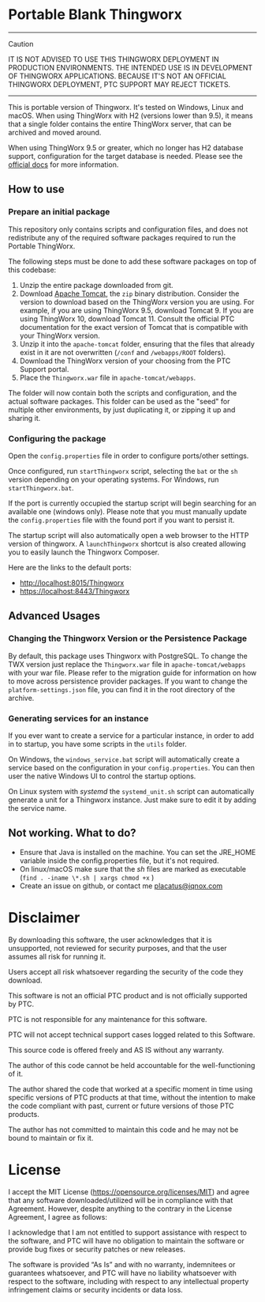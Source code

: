 # Portable Blank Thingworx

---

> [!CAUTION]
> IT IS NOT ADVISED TO USE THIS THINGWORX DEPLOYMENT IN PRODUCTION ENVIRONMENTS.
> THE INTENDED USE IS IN DEVELOPMENT OF THINGWORX APPLICATIONS. BECAUSE IT'S NOT AN OFFICIAL THINGWORX DEPLOYMENT, PTC SUPPORT MAY REJECT TICKETS.

---

This is portable version of Thingworx. It's tested on Windows, Linux and macOS.
When using ThingWorx with H2 (versions lower than 9.5), it means that a single folder contains the entire ThingWorx server, that can be archived and moved around.

When using ThingWorx 9.5 or greater, which no longer has H2 database support, configuration for the target database is needed. Please see the [official docs](https://support.ptc.com/help/thingworx/platform/r9.5/en/#page/ThingWorx/Help/Installation/Installation/database_installation_and_configuration_windows.html#) for more information.

## How to use

### Prepare an initial package

This repository only contains scripts and configuration files, and does not redistribute any of the required software packages required to run the Portable ThingWorx.

The following steps must be done to add these software packages on top of this codebase:

1. Unzip the entire package downloaded from git.
2. Download [Apache Tomcat](https://tomcat.apache.org/download-90.cgi), the `zip` binary distribution. Consider the version to download based on the ThingWorx version you are using. For example, if you are using ThingWorx 9.5, download Tomcat 9. If you are using ThingWorx 10, download Tomcat 11. Consult the official PTC documentation for the exact version of Tomcat that is compatible with your ThingWorx version.
3. Unzip it into the `apache-tomcat` folder, ensuring that the files that already exist in it are not overwritten (`/conf` and `/webapps/ROOT` folders).
4. Download the ThingWorx version of your choosing from the PTC Support portal.
5. Place the `Thingworx.war` file in `apache-tomcat/webapps`.

The folder will now contain both the scripts and configuration, and the actual software packages. This folder can be used as the "seed" for multiple other environments, by just duplicating it, or zipping it up and sharing it.

### Configuring the package

Open the `config.properties` file in order to configure ports/other settings.

Once configured, run `startThingworx` script, selecting the `bat` or the `sh` version depending on your operating systems. For Windows, run `startThingworx.bat`.

If the port is currently occupied the startup script will begin searching for an available one (windows only). Please note that you must manually update the `config.properties` file with the found port if you want to persist it.

The startup script will also automatically open a web browser to the HTTP version of thingworx. A `launchThingworx` shortcut is also created allowing you to easily launch the Thingworx Composer.

Here are the links to the default ports:

- [http://localhost:8015/Thingworx](http://localhost:8015/Thingworx)
- [https://localhost:8443/Thingworx](https://localhost:8443/Thingworx)

## Advanced Usages

### Changing the Thingworx Version or the Persistence Package

By default, this package uses Thingworx with PostgreSQL. To change the TWX version just replace the `Thingworx.war` file in `apache-tomcat/webapps` with your war file. Please refer to the migration guide for information on how to move across persistence provider packages. If you want to change the `platform-settings.json` file, you can find it in the root directory of the archive.

### Generating services for an instance

If you ever want to create a service for a particular instance, in order to add in to startup, you have some scripts in the `utils` folder.

On Windows, the `windows_service.bat` script will automatically create a service based on the configuration in your `config.properties`. You can then user the native Windows UI to control the startup options.

On Linux system with _systemd_ the `systemd_unit.sh` script can automatically generate a unit for a Thingworx instance. Just make sure to edit it by adding the service name.

## **Not working. What to do?**

- Ensure that Java is installed on the machine. You can set the JRE_HOME variable inside the config.properties file, but it's not required.
- On linux/macOS make sure that the _sh_ files are marked as executable (`find . -iname \*.sh | xargs chmod +x` )
- Create an issue on github, or contact me [placatus@iqnox.com](mailto:placatus@iqnox.com)


# Disclaimer
By downloading this software, the user acknowledges that it is unsupported, not reviewed for security purposes, and that the user assumes all risk for running it.

Users accept all risk whatsoever regarding the security of the code they download.

This software is not an official PTC product and is not officially supported by PTC.

PTC is not responsible for any maintenance for this software.

PTC will not accept technical support cases logged related to this Software.

This source code is offered freely and AS IS without any warranty.

The author of this code cannot be held accountable for the well-functioning of it.

The author shared the code that worked at a specific moment in time using specific versions of PTC products at that time, without the intention to make the code compliant with past, current or future versions of those PTC products.

The author has not committed to maintain this code and he may not be bound to maintain or fix it.


# License
I accept the MIT License (https://opensource.org/licenses/MIT) and agree that any software downloaded/utilized will be in compliance with that Agreement. However, despite anything to the contrary in the License Agreement, I agree as follows:

I acknowledge that I am not entitled to support assistance with respect to the software, and PTC will have no obligation to maintain the software or provide bug fixes or security patches or new releases.

The software is provided “As Is” and with no warranty, indemnitees or guarantees whatsoever, and PTC will have no liability whatsoever with respect to the software, including with respect to any intellectual property infringement claims or security incidents or data loss.
